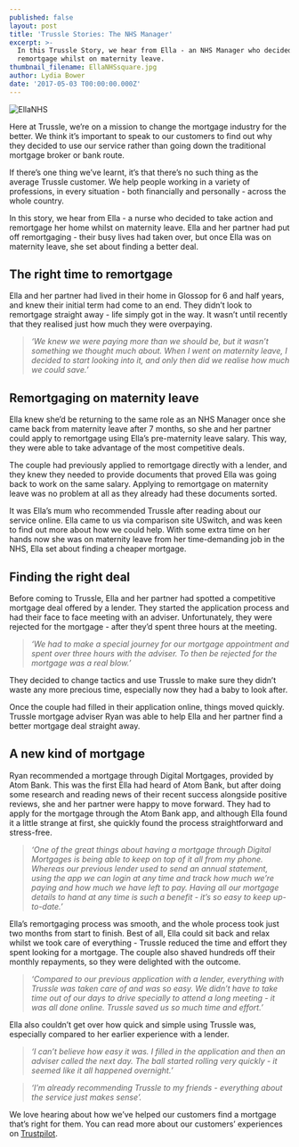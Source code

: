 ```yaml
---
published: false
layout: post
title: 'Trussle Stories: The NHS Manager'
excerpt: >-
  In this Trussle Story, we hear from Ella - an NHS Manager who decided to
  remortgage whilst on maternity leave. 
thumbnail_filename: EllaNHSsquare.jpg
author: Lydia Bower
date: '2017-05-03 T00:00:00.000Z'
---
```


![EllaNHS]({{site.baseurl}}/images/post_images/EllaTheNHSManager.JPG)

Here at Trussle, we’re on a mission to change the mortgage industry for the better. We think it’s important to speak to our customers to find out why they decided to use our service rather than going down the traditional mortgage broker or bank route. 

If there’s one thing we’ve learnt, it’s that there’s no such thing as the average Trussle customer. We help people working in a variety of professions, in every situation - both financially and personally - across the whole country.  

In this story, we hear from Ella - a nurse who decided to take action and remortgage her home whilst on maternity leave. Ella and her partner had put off remortgaging - their busy lives had taken over, but once Ella was on maternity leave, she set about finding a better deal.

## The right time to remortgage
Ella and her partner had lived in their home in Glossop for 6 and half years, and knew their initial term had come to an end. They didn’t look to remortgage straight away - life simply got in the way. It wasn’t until recently that they realised just how much they were overpaying. 

> _‘We knew we were paying more than we should be, but it wasn’t something we thought much about. When I went on maternity leave, I decided to start looking into it, and only then did we realise how much we could save.’_

## Remortgaging on maternity leave
Ella knew she’d be returning to the same role as an NHS Manager once she came back from maternity leave after 7 months, so she and her partner could apply to remortgage using Ella’s pre-maternity leave salary. This way, they were able to take advantage of the most competitive deals.

The couple had previously applied to remortgage directly with a lender, and they knew they needed to provide documents that proved Ella was going back to work on the same salary. Applying to remortgage on maternity leave was no problem at all as they already had these documents sorted. 

It was Ella’s mum who recommended Trussle after reading about our service online. Ella came to us via comparison site USwitch, and was keen to find out more about how we could help. With some extra time on her hands now she was on maternity leave from her time-demanding job in the NHS, Ella set about finding a cheaper mortgage.

## Finding the right deal 
Before coming to Trussle, Ella and her partner had spotted a competitive mortgage deal offered by a lender. They started the application process and had their face to face meeting with an adviser. Unfortunately, they were rejected for the mortgage - after they’d spent three hours at the meeting. 

> _‘We had to make a special journey for our mortgage appointment and spent over three hours with the adviser. To then be rejected for the mortgage was a real blow.’_

They decided to change tactics and use Trussle to make sure they didn’t waste any more precious time, especially now they had a baby to look after.  

Once the couple had filled in their application online, things moved quickly. Trussle mortgage adviser Ryan was able to help Ella and her partner find a better mortgage deal straight away. 

## A new kind of mortgage
Ryan recommended a mortgage through Digital Mortgages, provided by Atom Bank. This was the first Ella had heard of Atom Bank, but after doing some research and reading news of their recent success alongside positive reviews, she and her partner were happy to move forward.  They had to apply for the mortgage through the Atom Bank app, and although Ella found it a little strange at first, she quickly found the process straightforward and stress-free. 

> _‘One of the great things about having a mortgage through Digital Mortgages is being able to keep on top of it all from my phone. Whereas our previous lender used to send an annual statement, using the app we can login at any time and track how much we’re paying and how much we have left to pay. Having all our mortgage details to hand at any time is such a benefit - it’s so easy to keep up-to-date.’_

Ella’s remortgaging process was smooth, and the whole process took just two months from start to finish. Best of all, Ella could sit back and relax whilst we took care of everything - Trussle reduced the time and effort they spent looking for a mortgage. The couple also shaved hundreds off their monthly repayments, so they were delighted with the outcome. 

> _‘Compared to our previous application with a lender, everything with Trussle was taken care of and was so easy. We didn’t have to take time out of our days to drive specially to attend a long meeting - it was all done online. Trussle saved us so much time and effort.’_

Ella also couldn’t get over how quick and simple using Trussle was, especially compared to her earlier experience with a lender. 

> _‘I can’t believe how easy it was. I filled in the application and then an adviser called the next day. The ball started rolling very quickly - it seemed like it all happened overnight.’_

> _‘I’m already recommending Trussle to my friends - everything about the service just makes sense’._

We love hearing about how we’ve helped our customers find a mortgage that’s right for them. You can read more about our customers’ experiences on [Trustpilot](https://www.trustpilot.com/review/trussle.com). 